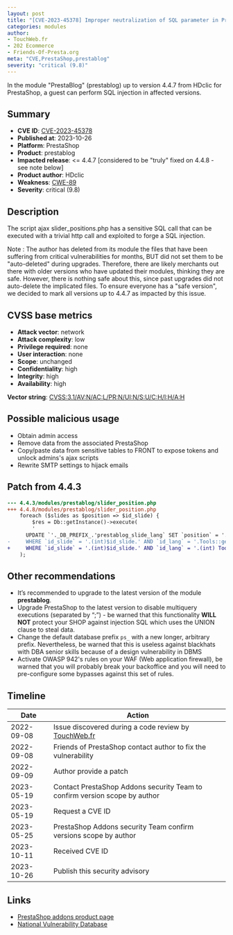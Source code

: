 ```yaml
---
layout: post
title: "[CVE-2023-45378] Improper neutralization of SQL parameter in PrestaBlog module for PrestaShop"
categories: modules
author:
- TouchWeb.fr
- 202 Ecommerce
- Friends-Of-Presta.org
meta: "CVE,PrestaShop,prestablog"
severity: "critical (9.8)"
---
```


In the module "PrestaBlog" (prestablog) up to version 4.4.7 from HDclic for PrestaShop, a guest can perform SQL injection in affected versions.


## Summary

* **CVE ID**: [CVE-2023-45378](https://cve.mitre.org/cgi-bin/cvename.cgi?name=CVE-2023-45378)
* **Published at**: 2023-10-26
* **Platform**: PrestaShop
* **Product**: prestablog
* **Impacted release**: <= 4.4.7  [considered to be "truly" fixed on 4.4.8 - see note below]
* **Product author**: HDclic
* **Weakness**: [CWE-89](https://cwe.mitre.org/data/definitions/89.html)
* **Severity**: critical (9.8)

## Description

The script ajax slider_positions.php has a sensitive SQL call that can be executed with a trivial http call and exploited to forge a SQL injection.

Note : The author has deleted from its module the files that have been suffering from critical vulnerabilities for months, BUT did not set them to be "auto-deleted" during upgrades. Therefore, there are likely merchants out there with older versions who have updated their modules, thinking they are safe. However, there is nothing safe about this, since past upgrades did not auto-delete the implicated files. To ensure everyone has a "safe version", we decided to mark all versions up to 4.4.7 as impacted by this issue.

## CVSS base metrics

* **Attack vector**: network
* **Attack complexity**: low
* **Privilege required**: none
* **User interaction**: none
* **Scope**: unchanged
* **Confidentiality**: high
* **Integrity**: high
* **Availability**: high

**Vector string**: [CVSS:3.1/AV:N/AC:L/PR:N/UI:N/S:U/C:H/I:H/A:H](https://nvd.nist.gov/vuln-metrics/cvss/v3-calculator?vector=AV:N/AC:L/PR:N/UI:N/S:U/C:H/I:H/A:H)

## Possible malicious usage

* Obtain admin access
* Remove data from the associated PrestaShop
* Copy/paste data from sensitive tables to FRONT to expose tokens and unlock admins's ajax scripts
* Rewrite SMTP settings to hijack emails


## Patch from 4.4.3

```diff
--- 4.4.3/modules/prestablog/slider_position.php
+++ 4.4.8/modules/prestablog/slider_position.php
    foreach ($slides as $position => $id_slide) {
        $res = Db::getInstance()->execute(
        '
      UPDATE `'._DB_PREFIX_.'prestablog_slide_lang` SET `position` = '.(int)$position.'
-     WHERE `id_slide` = '.(int)$id_slide.' AND `id_lang` = '.Tools::getValue('languesup')
+     WHERE `id_slide` = '.(int)$id_slide.' AND `id_lang` = '.(int) Tools::getValue('languesup')
    );
```

## Other recommendations

* It’s recommended to upgrade to the latest version of the module **prestablog**.
* Upgrade PrestaShop to the latest version to disable multiquery executions (separated by “;”) - be warned that this functionality **WILL NOT** protect your SHOP against injection SQL which uses the UNION clause to steal data.
* Change the default database prefix `ps_` with a new longer, arbitrary prefix. Nevertheless, be warned that this is useless against blackhats with DBA senior skills because of a design vulnerability in DBMS
* Activate OWASP 942's rules on your WAF (Web application firewall), be warned that you will probably break your backoffice and you will need to pre-configure some bypasses against this set of rules.

## Timeline

| Date | Action |
|--|--|
| 2022-09-08 | Issue discovered during a code review by [TouchWeb.fr](https://www.touchweb.fr) |
| 2022-09-08 | Friends of PrestaShop contact author to fix the vulnerability |
| 2022-09-09 | Author provide a patch |
| 2023-05-19 | Contact PrestaShop Addons security Team to confirm version scope by author |
| 2023-05-19 | Request a CVE ID |
| 2023-05-25 | PrestaShop Addons security Team confirm versions scope by author |
| 2023-10-11 | Received CVE ID |
| 2023-10-26 | Publish this security advisory |

## Links

* [PrestaShop addons product page](https://addons.prestashop.com/fr/blog-forum-actualites/4731-prestablog-un-blog-professionnel-pour-votre-boutique.html)
* [National Vulnerability Database](https://nvd.nist.gov/vuln/detail/CVE-2023-45378)
